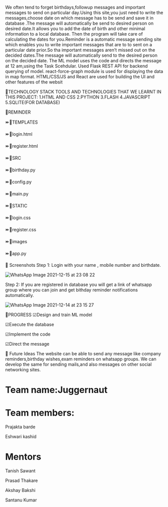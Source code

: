 We often tend to forget birthdays,followup messages and important messages to send on particular day.Using this site,you just need to write the messages,choose date on which message has to be send  and save it in database .The message will automatically be send to desired person on desired date.It allows you to add the date of birth and other minimal information to a local database. Then the program will take care of calculating the dates for you.Reminder is a automatic message sending site which enables you to write important messages that are to to sent on a particular date prior.So tha important messages aren’t missed out on the decided dates.The message will automatically send to the desired person on the decided date.
The ML model uses the code and directs the message at 12 am,using the Task Scehdular. 
Used Flask REST API for backend querying of model.
react-force-graph module is used for displaying the data in map format.
HTML/CSS/JS and React are used for building the UI and other features of the websit





🥢TECHNOLOGY STACK
TOOLS AND TECHNOLOGIES THAT WE LEARNT IN THIS PROJECT:
1.HTML AND CSS
2.PYTHON
3.FLASH
4.JAVASCRIPT
5.SQLITE(FOR DATABASE)

📅REMINDER

⏩📁TEMPLATES
   
  ⏩📜login.html
  
  ⏩📜register.html

⏩📁SRC 
  
  ⏩📜birthday.py
 
 ⏩📜config.py
 
 ⏩📜main.py

⏩📁STATIC
  
  ⏩📜login.css
 
 ⏩📜register.css

⏩📜images

⏩📜app.py

    
🥢 Screenshots
Step 1: Login with your name , mobile number and birthdate.


![WhatsApp Image 2021-12-15 at 23 08 22](https://user-images.githubusercontent.com/81550605/146236988-57110557-9324-41e5-bfcf-b4e089d6b493.jpeg)




Step 2: If you are registered in database you will get a link of whatsapp group where you can join and get bithday reminder notifications automatically.


![WhatsApp Image 2021-12-14 at 23 15 27](https://user-images.githubusercontent.com/81550605/146068320-2eb099d3-0b4e-4bd8-9128-3d4c2060ed32.jpeg)

🥢PROGRESS
☑Design and train ML model

☑Execute the database

☑Implement the code

☑Direct the message





🥢 Future Ideas 
The website can be able to send any message like company reminders,birthday wishes,exam reminders on whatsapp groups. We can develop the same for sending mails,and also messages on other social networking sites.






# Team name:Juggernaut

# Team members:

Prajakta barde

Eshwari kashid

# Mentors

Tanish Sawant

Prasad Thakare

Akshay Bakshi

Santanu Kumar

